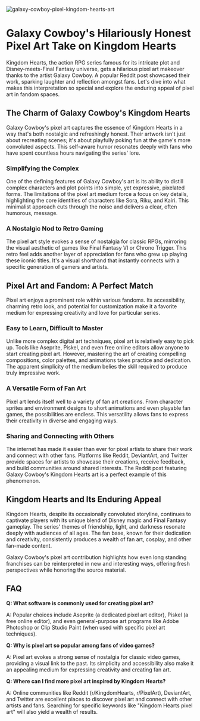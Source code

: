 ![galaxy-cowboy-pixel-kingdom-hearts-art](https://images.pexels.com/photos/29608600/pexels-photo-29608600.jpeg?auto=compress&cs=tinysrgb&fit=crop&h=627&w=1200)

# Galaxy Cowboy's Hilariously Honest Pixel Art Take on Kingdom Hearts

Kingdom Hearts, the action RPG series famous for its intricate plot and Disney-meets-Final Fantasy universe, gets a hilarious pixel art makeover thanks to the artist Galaxy Cowboy. A popular Reddit post showcased their work, sparking laughter and reflection amongst fans. Let's dive into what makes this interpretation so special and explore the enduring appeal of pixel art in fandom spaces.

## The Charm of Galaxy Cowboy's Kingdom Hearts

Galaxy Cowboy's pixel art captures the essence of Kingdom Hearts in a way that's both nostalgic and refreshingly honest. Their artwork isn't just about recreating scenes; it's about playfully poking fun at the game's more convoluted aspects. This self-aware humor resonates deeply with fans who have spent countless hours navigating the series' lore.

### Simplifying the Complex

One of the defining features of Galaxy Cowboy's art is its ability to distill complex characters and plot points into simple, yet expressive, pixelated forms. The limitations of the pixel art medium force a focus on key details, highlighting the core identities of characters like Sora, Riku, and Kairi. This minimalist approach cuts through the noise and delivers a clear, often humorous, message.

### A Nostalgic Nod to Retro Gaming

The pixel art style evokes a sense of nostalgia for classic RPGs, mirroring the visual aesthetic of games like Final Fantasy VI or Chrono Trigger. This retro feel adds another layer of appreciation for fans who grew up playing these iconic titles. It's a visual shorthand that instantly connects with a specific generation of gamers and artists.

## Pixel Art and Fandom: A Perfect Match

Pixel art enjoys a prominent role within various fandoms. Its accessibility, charming retro look, and potential for customization make it a favorite medium for expressing creativity and love for particular series. 

### Easy to Learn, Difficult to Master

Unlike more complex digital art techniques, pixel art is relatively easy to pick up. Tools like Aseprite, Piskel, and even free online editors allow anyone to start creating pixel art. However, mastering the art of creating compelling compositions, color palettes, and animations takes practice and dedication. The apparent simplicity of the medium belies the skill required to produce truly impressive work.

### A Versatile Form of Fan Art

Pixel art lends itself well to a variety of fan art creations. From character sprites and environment designs to short animations and even playable fan games, the possibilities are endless. This versatility allows fans to express their creativity in diverse and engaging ways.

### Sharing and Connecting with Others

The internet has made it easier than ever for pixel artists to share their work and connect with other fans. Platforms like Reddit, DeviantArt, and Twitter provide spaces for artists to showcase their creations, receive feedback, and build communities around shared interests. The Reddit post featuring Galaxy Cowboy's Kingdom Hearts art is a perfect example of this phenomenon.

## Kingdom Hearts and Its Enduring Appeal

Kingdom Hearts, despite its occasionally convoluted storyline, continues to captivate players with its unique blend of Disney magic and Final Fantasy gameplay. The series' themes of friendship, light, and darkness resonate deeply with audiences of all ages. The fan base, known for their dedication and creativity, consistently produces a wealth of fan art, cosplay, and other fan-made content.

Galaxy Cowboy's pixel art contribution highlights how even long standing franchises can be reinterpreted in new and interesting ways, offering fresh perspectives while honoring the source material.

## FAQ

**Q: What software is commonly used for creating pixel art?**

A: Popular choices include Aseprite (a dedicated pixel art editor), Piskel (a free online editor), and even general-purpose art programs like Adobe Photoshop or Clip Studio Paint (when used with specific pixel art techniques).

**Q: Why is pixel art so popular among fans of video games?**

A: Pixel art evokes a strong sense of nostalgia for classic video games, providing a visual link to the past. Its simplicity and accessibility also make it an appealing medium for expressing creativity and creating fan art.

**Q: Where can I find more pixel art inspired by Kingdom Hearts?**

A: Online communities like Reddit (r/KingdomHearts, r/PixelArt), DeviantArt, and Twitter are excellent places to discover pixel art and connect with other artists and fans. Searching for specific keywords like "Kingdom Hearts pixel art" will also yield a wealth of results.
